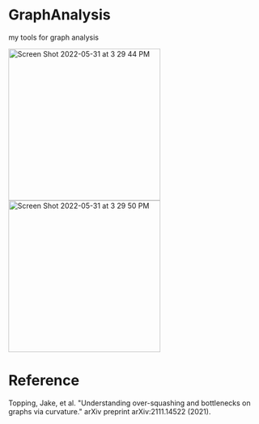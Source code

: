 # GraphAnalysis
my tools for graph analysis

<img width="300" alt="Screen Shot 2022-05-31 at 3 29 44 PM" src="https://user-images.githubusercontent.com/36752646/171113626-afd56f00-9bb6-48d8-b39a-532d310b212e.png">

<img width="300" alt="Screen Shot 2022-05-31 at 3 29 50 PM" src="https://user-images.githubusercontent.com/36752646/171113565-8cb61d81-ed87-43b9-ba7c-f61c272dc797.png">

# Reference

Topping, Jake, et al. "Understanding over-squashing and bottlenecks on graphs via curvature." arXiv preprint arXiv:2111.14522 (2021).
